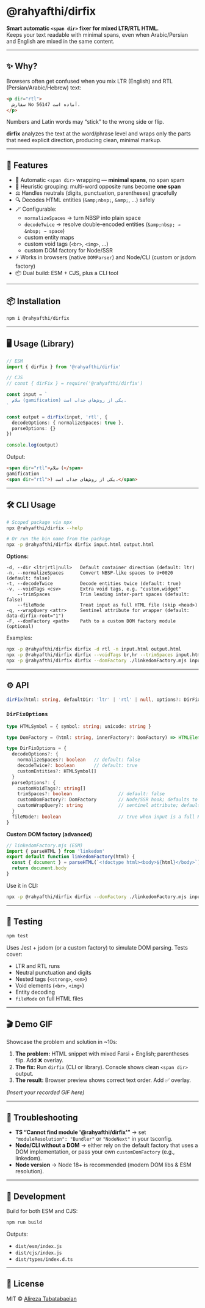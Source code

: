 # @rahyafthi/dirfix

**Smart automatic `<span dir>` fixer for mixed LTR/RTL HTML.**  
Keeps your text readable with minimal spans, even when Arabic/Persian and English are mixed in the same content.

---

## ✨ Why?

Browsers often get confused when you mix LTR (English) and RTL (Persian/Arabic/Hebrew) text:

```html
<p dir="rtl">
  سفارش No 56147 آماده است.
</p>
```

Numbers and Latin words may “stick” to the wrong side or flip.

**dirfix** analyzes the text at the word/phrase level and wraps only the parts that need explicit direction, producing clean, minimal markup.

---

## 🚀 Features

- 🔄 Automatic `<span dir>` wrapping — **minimal spans**, no span spam
- 🧠 Heuristic grouping: multi-word opposite runs become **one span**
- ⚖️ Handles neutrals (digits, punctuation, parentheses) gracefully
- 🔍 Decodes HTML entities (`&amp;nbsp;`, `&amp;`, …) safely
- 🪄 Configurable:
    - `normalizeSpaces` → turn NBSP into plain space
    - `decodeTwice` → resolve double-encoded entities (`&amp;nbsp; → &nbsp; → space`)
    - custom entity maps
    - custom void tags (`<br>`, `<img>`, …)
    - custom DOM factory for Node/SSR
- ⚡ Works in browsers (native `DOMParser`) and Node/CLI (custom or jsdom factory)
- 📦 Dual build: ESM + CJS, plus a CLI tool

---

## 📦 Installation

```bash
npm i @rahyafthi/dirfix
```

---

## 🖥 Usage (Library)

```ts
// ESM
import { dirFix } from '@rahyafthi/dirfix'

// CJS
// const { dirFix } = require('@rahyafthi/dirfix')

const input = `
  سلام (gamification) یکی از روش‌های جذاب است.
`

const output = dirFix(input, 'rtl', {
  decodeOptions: { normalizeSpaces: true },
  parseOptions: {}
})

console.log(output)
```

Output:

```html
<span dir="rtl">سلام (</span>
gamification
<span dir="rtl">) یکی از روش‌های جذاب است.</span>
```

---

## 🛠 CLI Usage

```bash
# Scoped package via npx
npx @rahyafthi/dirfix --help

# Or run the bin name from the package
npx -p @rahyafthi/dirfix dirfix input.html output.html
```

**Options:**
```
-d, --dir <ltr|rtl|null>   Default container direction (default: ltr)
-n, --normalizeSpaces      Convert NBSP-like spaces to U+0020 (default: false)
-t, --decodeTwice          Decode entities twice (default: true)
-v, --voidTags <csv>       Extra void tags, e.g. "custom,widget"
    --trimSpaces           Trim leading inter-part spaces (default: false)
    --fileMode             Treat input as full HTML file (skip <head>)
-q, --wrapQuery <attr>     Sentinel attribute for wrapper (default: data-dirfix-root="1")
-F, --domFactory <path>    Path to a custom DOM factory module (optional)
```

Examples:
```bash
npx -p @rahyafthi/dirfix dirfix -d rtl -n input.html output.html
npx -p @rahyafthi/dirfix dirfix --voidTags br,hr --trimSpaces input.html
npx -p @rahyafthi/dirfix dirfix --domFactory ./linkedomFactory.mjs input.html
```

---

## ⚙️ API

```ts
dirFix(html: string, defaultDir: 'ltr' | 'rtl' | null, options?: DirFixOptions): string
```

### `DirFixOptions`

```ts
type HTMLSymbol = { symbol: string; unicode: string }

type DomFactory = (html: string, innerFactory?: DomFactory) => HTMLElement

type DirFixOptions = {
  decodeOptions?: {
    normalizeSpaces?: boolean   // default: false
    decodeTwice?: boolean       // default: true
    customEntities?: HTMLSymbol[]
  }
  parseOptions?: {
    customVoidTags?: string[]
    trimSpaces?: boolean                 // default: false
    customDomFactory?: DomFactory        // Node/SSR hook; defaults to internal
    customWrapQuery?: string             // sentinel attribute; default: data-dirfix-root="1"
  }
  fileMode?: boolean                     // true when input is a full HTML file
}
```

**Custom DOM factory (advanced)**
```js
// linkedomFactory.mjs (ESM)
import { parseHTML } from 'linkedom'
export default function linkedomFactory(html) {
  const { document } = parseHTML(`<!doctype html><body>${html}</body>`)
  return document.body
}
```

Use it in CLI:
```bash
npx -p @rahyafthi/dirfix dirfix --domFactory ./linkedomFactory.mjs input.html
```

---

## 🧪 Testing

```bash
npm test
```

Uses Jest + jsdom (or a custom factory) to simulate DOM parsing. Tests cover:
- LTR and RTL runs
- Neutral punctuation and digits
- Nested tags (`<strong>`, `<em>`)
- Void elements (`<br>`, `<img>`)
- Entity decoding
- `fileMode` on full HTML files

---

## 🎬 Demo GIF

Showcase the problem and solution in ~10s:

1. **The problem:** HTML snippet with mixed Farsi + English; parentheses flip. Add ❌ overlay.
2. **The fix:** Run `dirfix` (CLI or library). Console shows clean `<span dir>` output.
3. **The result:** Browser preview shows correct text order. Add ✅ overlay.

*(Insert your recorded GIF here)*

---

## 🧩 Troubleshooting

- **TS “Cannot find module '@rahyafthi/dirfix'”** → set `"moduleResolution": "Bundler"` or `"NodeNext"` in your tsconfig.
- **Node/CLI without a DOM** → either rely on the default factory that uses a DOM implementation, or pass your own `customDomFactory` (e.g., linkedom).
- **Node version** → Node 18+ is recommended (modern DOM libs & ESM resolution).

---

## 🔧 Development

Build for both ESM and CJS:

```bash
npm run build
```

Outputs:
- `dist/esm/index.js`
- `dist/cjs/index.js`
- `dist/types/index.d.ts`

---

## 📜 License

MIT © [Alireza Tabatabaeian](https://github.com/Alireza-Tabatabaeian)

